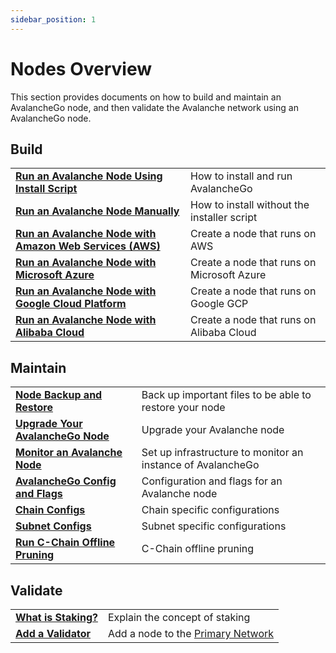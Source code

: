 ```yaml
---
sidebar_position: 1
---
```


# Nodes Overview

This section provides documents on how to build and maintain an AvalancheGo
node, and then validate the Avalanche network using an AvalancheGo node.

## Build

|                                                                                                                                     |                                             |
| :---------------------------------------------------------------------------------------------------------------------------------- | :------------------------------------------ |
| [**Run an Avalanche Node Using Install Script**](./build/set-up-node-with-installer.md)                                             | How to install and run AvalancheGo          |
| [**Run an Avalanche Node Manually**](./build/run-avalanche-node-manually.md)                                                        | How to install without the installer script |
| [**Run an Avalanche Node with Amazon Web Services (AWS)**](./build/setting-up-an-avalanche-node-with-amazon-web-services-aws.md) | Create a node that runs on AWS              |
| [**Run an Avalanche Node with Microsoft Azure**](./build/set-up-an-avalanche-node-with-microsoft-azure.md)                       | Create a node that runs on Microsoft Azure  |
| [**Run an Avalanche Node with Google Cloud Platform**](./build/set-up-an-avalanche-node-with-google-cloud-platform.md)                      | Create a node that runs on Google GCP       |
| [**Run an Avalanche Node with Alibaba Cloud**](./build/set-up-node-on-alibaba-cloud.md)     | Create a node that runs on Alibaba Cloud       |

## Maintain

|                                                                                  |                                                             |
| :------------------------------------------------------------------------------- | :---------------------------------------------------------- |
| [**Node Backup and Restore**](./maintain/node-backup-and-restore.md)             | Back up important files to be able to restore your node     |
| [**Upgrade Your AvalancheGo Node**](./maintain/upgrade-your-avalanchego-node.md) | Upgrade your Avalanche node                                 |
| [**Monitor an Avalanche Node**](./maintain/setting-up-node-monitoring.md)        | Set up infrastructure to monitor an instance of AvalancheGo |
| [**AvalancheGo Config and Flags**](./maintain/avalanchego-config-flags.md)       | Configuration and flags for an Avalanche node               |
| [**Chain Configs**](./maintain/chain-config-flags.md)                            | Chain specific configurations                               |
| [**Subnet Configs**](./maintain/subnet-configs.md)                               | Subnet specific configurations                              |
| [**Run C-Chain Offline Pruning**](./maintain/run-offline-pruning.md)             | C-Chain offline pruning                                     |

## Validate

|                                                      |                                                                                        |
| :--------------------------------------------------- | :------------------------------------------------------------------------------------- |
| [**What is Staking?**](./validate/staking.md)        | Explain the concept of staking                                                         |
| [**Add a Validator**](./validate/add-a-validator.md) | Add a node to the [Primary Network](../overview/getting-started/avalanche-platform.md) |
